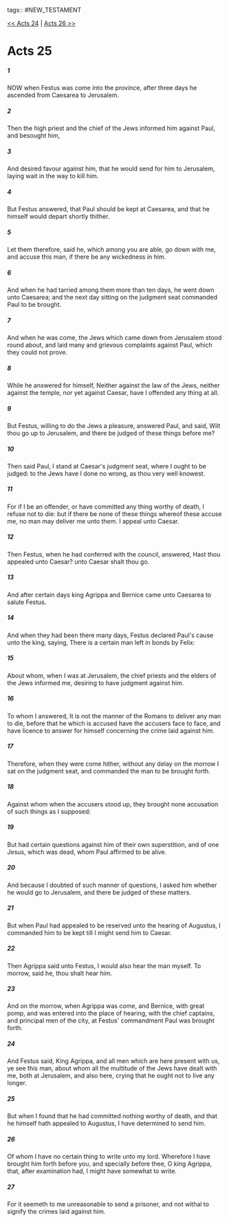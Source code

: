 tags:: #NEW_TESTAMENT

[<< Acts 24](NEW_TESTAMENT/05_Acts/Acts_24.md) | [Acts 26 >>](NEW_TESTAMENT/05_Acts/Acts_26.md)

# Acts 25

##### 1

NOW when Festus was come into the province, after three days he ascended from Caesarea to Jerusalem.

##### 2

Then the high priest and the chief of the Jews informed him against Paul, and besought him,

##### 3

And desired favour against him, that he would send for him to Jerusalem, laying wait in the way to kill him.

##### 4

But Festus answered, that Paul should be kept at Caesarea, and that he himself would depart shortly thither.

##### 5

Let them therefore, said he, which among you are able, go down with me, and accuse this man, if there be any wickedness in him.

##### 6

And when he had tarried among them more than ten days, he went down unto Caesarea; and the next day sitting on the judgment seat commanded Paul to be brought.

##### 7

And when he was come, the Jews which came down from Jerusalem stood round about, and laid many and grievous complaints against Paul, which they could not prove.

##### 8

While he answered for himself, Neither against the law of the Jews, neither against the temple, nor yet against Caesar, have I offended any thing at all.

##### 9

But Festus, willing to do the Jews a pleasure, answered Paul, and said, Wilt thou go up to Jerusalem, and there be judged of these things before me?

##### 10

Then said Paul, I stand at Caesar's judgment seat, where I ought to be judged: to the Jews have I done no wrong, as thou very well knowest.

##### 11

For if I be an offender, or have committed any thing worthy of death, I refuse not to die: but if there be none of these things whereof these accuse me, no man may deliver me unto them. I appeal unto Caesar.

##### 12

Then Festus, when he had conferred with the council, answered, Hast thou appealed unto Caesar? unto Caesar shalt thou go.

##### 13

And after certain days king Agrippa and Bernice came unto Caesarea to salute Festus.

##### 14

And when they had been there many days, Festus declared Paul's cause unto the king, saying, There is a certain man left in bonds by Felix:

##### 15

About whom, when I was at Jerusalem, the chief priests and the elders of the Jews informed me, desiring to have judgment against him.

##### 16

To whom I answered, It is not the manner of the Romans to deliver any man to die, before that he which is accused have the accusers face to face, and have licence to answer for himself concerning the crime laid against him.

##### 17

Therefore, when they were come hither, without any delay on the morrow I sat on the judgment seat, and commanded the man to be brought forth.

##### 18

Against whom when the accusers stood up, they brought none accusation of such things as I supposed:

##### 19

But had certain questions against him of their own superstition, and of one Jesus, which was dead, whom Paul affirmed to be alive.

##### 20

And because I doubted of such manner of questions, I asked him whether he would go to Jerusalem, and there be judged of these matters.

##### 21

But when Paul had appealed to be reserved unto the hearing of Augustus, I commanded him to be kept till I might send him to Caesar.

##### 22

Then Agrippa said unto Festus, I would also hear the man myself. To morrow, said he, thou shalt hear him.

##### 23

And on the morrow, when Agrippa was come, and Bernice, with great pomp, and was entered into the place of hearing, with the chief captains, and principal men of the city, at Festus' commandment Paul was brought forth.

##### 24

And Festus said, King Agrippa, and all men which are here present with us, ye see this man, about whom all the multitude of the Jews have dealt with me, both at Jerusalem, and also here, crying that he ought not to live any longer.

##### 25

But when I found that he had committed nothing worthy of death, and that he himself hath appealed to Augustus, I have determined to send him.

##### 26

Of whom I have no certain thing to write unto my lord. Wherefore I have brought him forth before you, and specially before thee, O king Agrippa, that, after examination had, I might have somewhat to write.

##### 27

For it seemeth to me unreasonable to send a prisoner, and not withal to signify the crimes laid against him.
